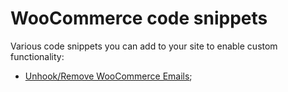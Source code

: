 # WooCommerce code snippets

Various code snippets you can add to your site to enable custom functionality:

- [Unhook/Remove WooCommerce Emails](./unhook--remove-woocommerce-emails.md);
